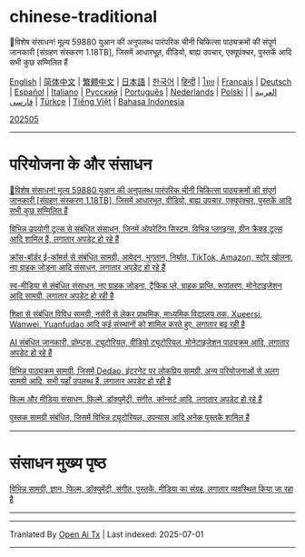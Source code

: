 # chinese-traditional
🎁विशेष संसाधन! मूल्य 59880 युआन की अनुपलब्ध पारंपरिक चीनी चिकित्सा पाठ्यक्रमों की संपूर्ण जानकारी [संग्रहण संस्करण 1.18TB], जिसमें आधारभूत, वीडियो, बाह्य उपचार, एक्यूपंक्चर, पुस्तकें आदि सभी कुछ सम्मिलित हैं

[English](https://openaitx.github.io/view.html?user=mswnlz&project=chinese-traditional&lang=en) | [简体中文](https://openaitx.github.io/view.html?user=mswnlz&project=chinese-traditional&lang=zh-CN) | [繁體中文](https://openaitx.github.io/view.html?user=mswnlz&project=chinese-traditional&lang=zh-TW) | [日本語](https://openaitx.github.io/view.html?user=mswnlz&project=chinese-traditional&lang=ja) | [한국어](https://openaitx.github.io/view.html?user=mswnlz&project=chinese-traditional&lang=ko) | [हिन्दी](https://openaitx.github.io/view.html?user=mswnlz&project=chinese-traditional&lang=hi) | [ไทย](https://openaitx.github.io/view.html?user=mswnlz&project=chinese-traditional&lang=th) | [Français](https://openaitx.github.io/view.html?user=mswnlz&project=chinese-traditional&lang=fr) | [Deutsch](https://openaitx.github.io/view.html?user=mswnlz&project=chinese-traditional&lang=de) | [Español](https://openaitx.github.io/view.html?user=mswnlz&project=chinese-traditional&lang=es) | [Italiano](https://openaitx.github.io/view.html?user=mswnlz&project=chinese-traditional&lang=it) | [Русский](https://openaitx.github.io/view.html?user=mswnlz&project=chinese-traditional&lang=ru) | [Português](https://openaitx.github.io/view.html?user=mswnlz&project=chinese-traditional&lang=pt) | [Nederlands](https://openaitx.github.io/view.html?user=mswnlz&project=chinese-traditional&lang=nl) | [Polski](https://openaitx.github.io/view.html?user=mswnlz&project=chinese-traditional&lang=pl) | [العربية](https://openaitx.github.io/view.html?user=mswnlz&project=chinese-traditional&lang=ar) | [فارسی](https://openaitx.github.io/view.html?user=mswnlz&project=chinese-traditional&lang=fa) | [Türkçe](https://openaitx.github.io/view.html?user=mswnlz&project=chinese-traditional&lang=tr) | [Tiếng Việt](https://openaitx.github.io/view.html?user=mswnlz&project=chinese-traditional&lang=vi) | [Bahasa Indonesia](https://openaitx.github.io/view.html?user=mswnlz&project=chinese-traditional&lang=id)

[202505](https://raw.githubusercontent.com/mswnlz/chinese-traditional/main/202505.md)


---------------
# परियोजना के और संसाधन

[🎁विशेष संसाधन! मूल्य 59880 युआन की अनुपलब्ध पारंपरिक चीनी चिकित्सा पाठ्यक्रमों की संपूर्ण जानकारी [संग्रहण संस्करण 1.18TB], जिसमें आधारभूत, वीडियो, बाह्य उपचार, एक्यूपंक्चर, पुस्तकें आदि सभी कुछ सम्मिलित हैं](https://github.com/mswnlz/chinese-traditional)

[विभिन्न उपयोगी टूल्स से संबंधित संसाधन, जिनमें ऑपरेटिंग सिस्टम, विभिन्न प्लगइन्स, ग्रीन क्रैक्ड टूल्स आदि शामिल हैं, लगातार अपडेट हो रहे हैं](https://github.com/mswnlz/tools)


[क्रॉस-बॉर्डर ई-कॉमर्स से संबंधित सामग्री, आवेदन, भुगतान, निर्यात, TikTok, Amazon, स्टोर खोलना, नए ग्राहक जोड़ना आदि संसाधन, लगातार अपडेट हो रहे हैं](https://github.com/mswnlz/cross-border)

[स्व-मीडिया से संबंधित संसाधन, नए ग्राहक जोड़ना, ट्रैफिक प्ले, ग्राहक प्राप्ति, रूपांतरण, मोनेटाइजेशन आदि सामग्री, लगातार अपडेट हो रही है](https://github.com/mswnlz/self-media)

[शिक्षा से संबंधित विविध सामग्री, नर्सरी से लेकर प्राथमिक, माध्यमिक विद्यालय तक, Xueersi, Wanwei, Yuanfudao आदि कई संस्थानों को शामिल करते हुए, लगातार बढ़ रही है](https://github.com/mswnlz/edu-knowlege)

[AI संबंधित जानकारी, प्रॉम्प्ट्स, ट्यूटोरियल, वीडियो ट्यूटोरियल, मोनेटाइजेशन पाठ्यक्रम आदि, लगातार अपडेट हो रहे हैं](https://github.com/mswnlz/AIknowledge)

[विभिन्न पाठ्यक्रम सामग्री, जिसमें Dedao, इंटरनेट पर लोकप्रिय सामग्री, अन्य परियोजनाओं से अलग सामग्री आदि, सभी यहाँ उपलब्ध हैं, लगातार अपडेट हो रही है](https://github.com/mswnlz/curriculum)

[फिल्म और मीडिया संसाधन, फिल्में, डॉक्युमेंट्री, संगीत, कॉन्सर्ट आदि, लगातार अपडेट हो रहे हैं](https://github.com/mswnlz/movies)

[पुस्तक सामग्री संबंधित, जिसमें विभिन्न ट्यूटोरियल, उपन्यास आदि अनेक पुस्तकें शामिल हैं](https://github.com/mswnlz/book)


---------------

# संसाधन मुख्य पृष्ठ
[विभिन्न सामग्री, ज्ञान, फिल्म, डॉक्युमेंट्री, संगीत, पुस्तकें, मीडिया का संग्रह, लगातार व्यवस्थित किया जा रहा है](https://github.com/mswnlz)

---------------





---

Tranlated By [Open Ai Tx](https://github.com/OpenAiTx/OpenAiTx) | Last indexed: 2025-07-01

---